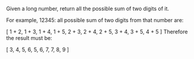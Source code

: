 Given a long number, return all the possible sum of two digits of it.

For example, 12345: all possible sum of two digits from that number are:

[ 1 + 2, 1 + 3, 1 + 4, 1 + 5, 2 + 3, 2 + 4, 2 + 5, 3 + 4, 3 + 5, 4 + 5 ]
Therefore the result must be:

[ 3, 4, 5, 6, 5, 6, 7, 7, 8, 9 ]
